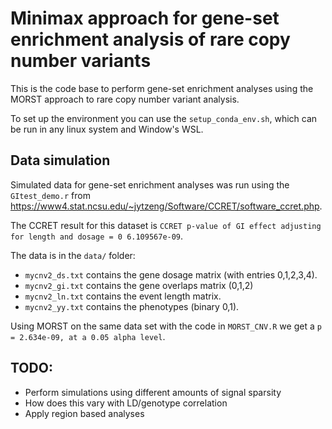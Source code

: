 # Minimax approach for gene-set enrichment analysis of rare copy number variants

This is the code base to perform gene-set enrichment analyses using the MORST approach to rare copy number variant analysis. 

To set up the environment you can use the `setup_conda_env.sh`, which can be run in any linux system and Window's WSL. 

## Data simulation

Simulated data for gene-set enrichment analyses was run using the `GItest_demo.r` from <https://www4.stat.ncsu.edu/~jytzeng/Software/CCRET/software_ccret.php>.

The CCRET result for this dataset is `CCRET p-value of GI effect adjusting for length and dosage = 0 6.109567e-09`.

The data is in the `data/` folder:
* `mycnv2_ds.txt` contains the gene dosage matrix (with entries 0,1,2,3,4).
* `mycnv2_gi.txt` contains the gene overlaps matrix (0,1,2)
* `mycnv2_ln.txt` contains the event length matrix. 
* `mycnv2_yy.txt` contains the phenotypes (binary 0,1). 


Using MORST on the same data set with the code in `MORST_CNV.R` we get a `p = 2.634e-09, at a 0.05 alpha level`. 

## TODO:
 * Perform simulations using different amounts of signal sparsity
 * How does this vary with LD/genotype correlation
 * Apply region based analyses